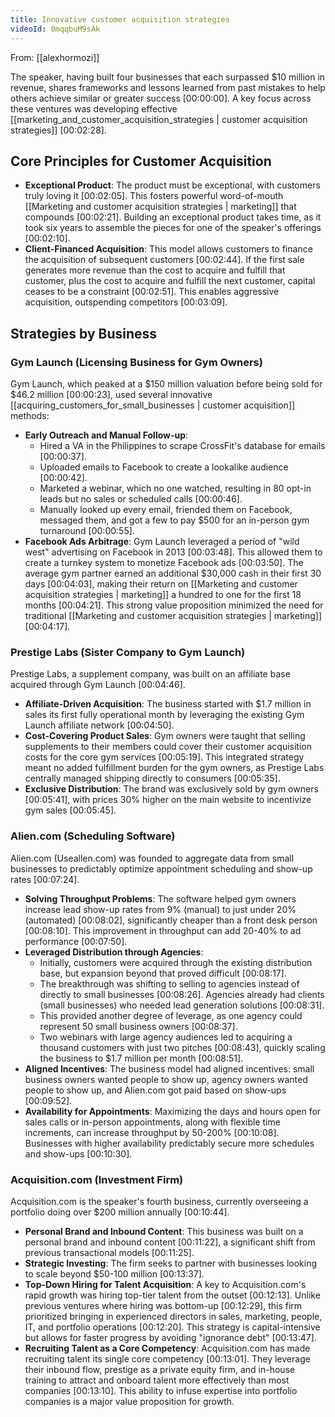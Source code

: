```yaml
---
title: Innovative customer acquisition strategies
videoId: 0mqqbuM9sAk
---
```


From: [[alexhormozi]] <br/> 

The speaker, having built four businesses that each surpassed $10 million in revenue, shares frameworks and lessons learned from past mistakes to help others achieve similar or greater success <a class="yt-timestamp" data-t="00:00:00">[00:00:00]</a>. A key focus across these ventures was developing effective [[marketing_and_customer_acquisition_strategies | customer acquisition strategies]] <a class="yt-timestamp" data-t="00:02:28">[00:02:28]</a>.

## Core Principles for Customer Acquisition

*   **Exceptional Product**: The product must be exceptional, with customers truly loving it <a class="yt-timestamp" data-t="00:02:05">[00:02:05]</a>. This fosters powerful word-of-mouth [[Marketing and customer acquisition strategies | marketing]] that compounds <a class="yt-timestamp" data-t="00:02:21">[00:02:21]</a>. Building an exceptional product takes time, as it took six years to assemble the pieces for one of the speaker's offerings <a class="yt-timestamp" data-t="00:02:10">[00:02:10]</a>.
*   **Client-Financed Acquisition**: This model allows customers to finance the acquisition of subsequent customers <a class="yt-timestamp" data-t="00:02:44">[00:02:44]</a>. If the first sale generates more revenue than the cost to acquire and fulfill that customer, plus the cost to acquire and fulfill the next customer, capital ceases to be a constraint <a class="yt-timestamp" data-t="00:02:51">[00:02:51]</a>. This enables aggressive acquisition, outspending competitors <a class="yt-timestamp" data-t="00:03:09">[00:03:09]</a>.

## Strategies by Business

### Gym Launch (Licensing Business for Gym Owners)
Gym Launch, which peaked at a $150 million valuation before being sold for $46.2 million <a class="yt-timestamp" data-t="00:00:23">[00:00:23]</a>, used several innovative [[acquiring_customers_for_small_businesses | customer acquisition]] methods:

*   **Early Outreach and Manual Follow-up**:
    *   Hired a VA in the Philippines to scrape CrossFit's database for emails <a class="yt-timestamp" data-t="00:00:37">[00:00:37]</a>.
    *   Uploaded emails to Facebook to create a lookalike audience <a class="yt-timestamp" data-t="00:00:42">[00:00:42]</a>.
    *   Marketed a webinar, which no one watched, resulting in 80 opt-in leads but no sales or scheduled calls <a class="yt-timestamp" data-t="00:00:46">[00:00:46]</a>.
    *   Manually looked up every email, friended them on Facebook, messaged them, and got a few to pay $500 for an in-person gym turnaround <a class="yt-timestamp" data-t="00:00:55">[00:00:55]</a>.
*   **Facebook Ads Arbitrage**: Gym Launch leveraged a period of "wild west" advertising on Facebook in 2013 <a class="yt-timestamp" data-t="00:03:48">[00:03:48]</a>. This allowed them to create a turnkey system to monetize Facebook ads <a class="yt-timestamp" data-t="00:03:50">[00:03:50]</a>. The average gym partner earned an additional $30,000 cash in their first 30 days <a class="yt-timestamp" data-t="00:04:03">[00:04:03]</a>, making their return on [[Marketing and customer acquisition strategies | marketing]] a hundred to one for the first 18 months <a class="yt-timestamp" data-t="00:04:21">[00:04:21]</a>. This strong value proposition minimized the need for traditional [[Marketing and customer acquisition strategies | marketing]] <a class="yt-timestamp" data-t="00:04:17">[00:04:17]</a>.

### Prestige Labs (Sister Company to Gym Launch)
Prestige Labs, a supplement company, was built on an affiliate base acquired through Gym Launch <a class="yt-timestamp" data-t="00:04:46">[00:04:46]</a>.

*   **Affiliate-Driven Acquisition**: The business started with $1.7 million in sales its first fully operational month by leveraging the existing Gym Launch affiliate network <a class="yt-timestamp" data-t="00:04:50">[00:04:50]</a>.
*   **Cost-Covering Product Sales**: Gym owners were taught that selling supplements to their members could cover their customer acquisition costs for the core gym services <a class="yt-timestamp" data-t="00:05:19">[00:05:19]</a>. This integrated strategy meant no added fulfillment burden for the gym owners, as Prestige Labs centrally managed shipping directly to consumers <a class="yt-timestamp" data-t="00:05:35">[00:05:35]</a>.
*   **Exclusive Distribution**: The brand was exclusively sold by gym owners <a class="yt-timestamp" data-t="00:05:41">[00:05:41]</a>, with prices 30% higher on the main website to incentivize gym sales <a class="yt-timestamp" data-t="00:05:45">[00:05:45]</a>.

### Alien.com (Scheduling Software)
Alien.com (Useallen.com) was founded to aggregate data from small businesses to predictably optimize appointment scheduling and show-up rates <a class="yt-timestamp" data-t="00:07:24">[00:07:24]</a>.

*   **Solving Throughput Problems**: The software helped gym owners increase lead show-up rates from 9% (manual) to just under 20% (automated) <a class="yt-timestamp" data-t="00:08:02">[00:08:02]</a>, significantly cheaper than a front desk person <a class="yt-timestamp" data-t="00:08:10">[00:08:10]</a>. This improvement in throughput can add 20-40% to ad performance <a class="yt-timestamp" data-t="00:07:50">[00:07:50]</a>.
*   **Leveraged Distribution through Agencies**:
    *   Initially, customers were acquired through the existing distribution base, but expansion beyond that proved difficult <a class="yt-timestamp" data-t="00:08:17">[00:08:17]</a>.
    *   The breakthrough was shifting to selling to agencies instead of directly to small businesses <a class="yt-timestamp" data-t="00:08:26">[00:08:26]</a>. Agencies already had clients (small businesses) who needed lead generation solutions <a class="yt-timestamp" data-t="00:08:31">[00:08:31]</a>.
    *   This provided another degree of leverage, as one agency could represent 50 small business owners <a class="yt-timestamp" data-t="00:08:37">[00:08:37]</a>.
    *   Two webinars with large agency audiences led to acquiring a thousand customers with just two pitches <a class="yt-timestamp" data-t="00:08:43">[00:08:43]</a>, quickly scaling the business to $1.7 million per month <a class="yt-timestamp" data-t="00:08:51">[00:08:51]</a>.
*   **Aligned Incentives**: The business model had aligned incentives: small business owners wanted people to show up, agency owners wanted people to show up, and Alien.com got paid based on show-ups <a class="yt-timestamp" data-t="00:09:52">[00:09:52]</a>.
*   **Availability for Appointments**: Maximizing the days and hours open for sales calls or in-person appointments, along with flexible time increments, can increase throughput by 50-200% <a class="yt-timestamp" data-t="00:10:08">[00:10:08]</a>. Businesses with higher availability predictably secure more schedules and show-ups <a class="yt-timestamp" data-t="00:10:30">[00:10:30]</a>.

### Acquisition.com (Investment Firm)
Acquisition.com is the speaker's fourth business, currently overseeing a portfolio doing over $200 million annually <a class="yt-timestamp" data-t="00:10:44">[00:10:44]</a>.

*   **Personal Brand and Inbound Content**: This business was built on a personal brand and inbound content <a class="yt-timestamp" data-t="00:11:22">[00:11:22]</a>, a significant shift from previous transactional models <a class="yt-timestamp" data-t="00:11:25">[00:11:25]</a>.
*   **Strategic Investing**: The firm seeks to partner with businesses looking to scale beyond $50-100 million <a class="yt-timestamp" data-t="00:13:37">[00:13:37]</a>.
*   **Top-Down Hiring for Talent Acquisition**: A key to Acquisition.com's rapid growth was hiring top-tier talent from the outset <a class="yt-timestamp" data-t="00:12:13">[00:12:13]</a>. Unlike previous ventures where hiring was bottom-up <a class="yt-timestamp" data-t="00:12:29">[00:12:29]</a>, this firm prioritized bringing in experienced directors in sales, marketing, people, IT, and portfolio operations <a class="yt-timestamp" data-t="00:12:20">[00:12:20]</a>. This strategy is capital-intensive but allows for faster progress by avoiding "ignorance debt" <a class="yt-timestamp" data-t="00:13:47">[00:13:47]</a>.
*   **Recruiting Talent as a Core Competency**: Acquisition.com has made recruiting talent its single core competency <a class="yt-timestamp" data-t="00:13:01">[00:13:01]</a>. They leverage their inbound flow, prestige as a private equity firm, and in-house training to attract and onboard talent more effectively than most companies <a class="yt-timestamp" data-t="00:13:10">[00:13:10]</a>. This ability to infuse expertise into portfolio companies is a major value proposition for growth.